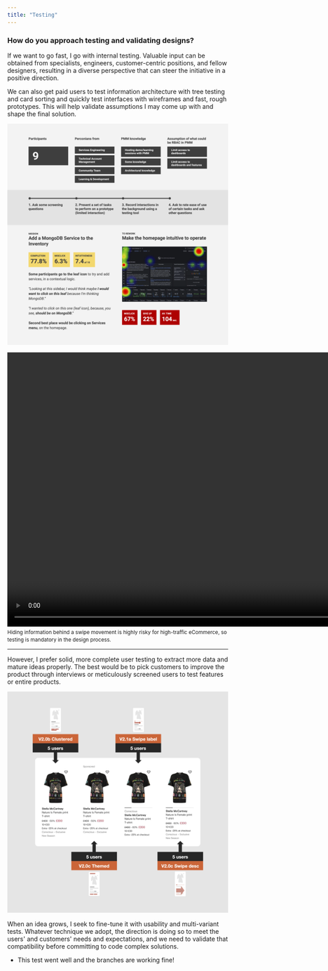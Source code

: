 ```yaml
---
title: "Testing"
---
```

### How do you approach testing and validating designs?

If we want to go fast, I go with internal testing. Valuable input can be obtained from specialists, engineers, customer-centric positions, and fellow designers, resulting in a diverse perspective that can steer the initiative in a positive direction.

We can also get paid users to test information architecture with tree testing and card sorting and quickly test interfaces with wireframes and fast, rough prototypes. This will help validate assumptions I may come up with and shape the final solution.

![Montage of presentation bits describing a guerilla testing's participants pool, the script flow, and one of the insights captured from that test.](../../assets/images/guerilla.png "Preparing a guerilla, internal test is one of the best ways for us, as a team, to detect and get a shared view on users' problems.")

<div video>
    <video width="1250" height="1250" autoplay loop muted>
        <source src="/videos/swipe-card.mp4" type="video/mp4">
        Your browser does not support video...
    </video>
    <small>Hiding information behind a swipe movement is highly risky for high-traffic eCommerce, so testing is mandatory in the design process.</small>
</div>

---

However, I prefer solid, more complete user testing to extract more data and mature ideas properly. The best would be to pick customers to improve the product through interviews or meticulously screened users to test features or entire products.

![A row of 4 digital product cards featuring a t-shirt on sale, with annotations on the side identifying their version and amount of users assigned to each](../../assets/images/multi-variant-test.png "When doubts arise, I do multi-variant tests to catch any clear loser to discard and focus on other solutions.")

When an idea grows, I seek to fine-tune it with usability and multi-variant tests. Whatever technique we adopt, the direction is doing so to meet the users' and customers' needs and expectations, and we need to validate that compatibility before committing to code complex solutions.

- This test went well and the branches are working fine!